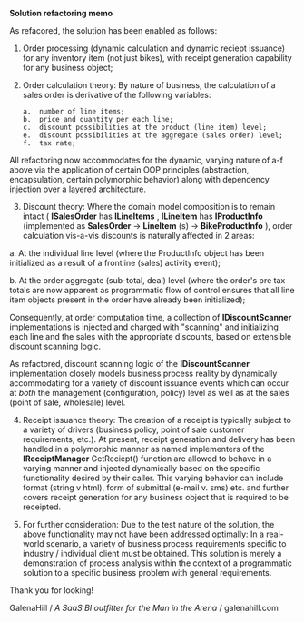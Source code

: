 **Solution refactoring memo**

As refacored, the solution has been enabled as follows:

1.  Order processing (dynamic calculation and dynamic reciept issuance) for any inventory item (not just bikes), with receipt generation capability for any business object;

2.  Order calculation theory:  By nature of business, the calculation of a sales order is derivative of the following variables:

        a.  number of line items;
        b.  price and quantity per each line;
        c.  discount possibilities at the product (line item) level;
        e.  discount possibilities at the aggregate (sales order) level;
        f.  tax rate;
        
All refactoring now accommodates for the dynamic, varying nature of a-f above via the application of certain OOP principles (abstraction, encapsulation, certain polymorphic behavior) along with dependency injection over a layered architecture.

3. Discount theory:  Where the domain model composition is to remain intact ( **ISalesOrder** has **ILineItems** , **ILineItem** has **IProductInfo** (implemented as **SalesOrder** -&gt; **LineItem** (s) -&gt; **BikeProductInfo** ), order calculation vis-a-vis discounts is naturally affected in 2 areas:

a.  At the individual line level (where the ProductInfo object has been initialized as a result of a frontline (sales) activity event);

b.  At the order aggregate (sub-total, deal) level (where the order's pre tax totals are now apparent as programmatic flow of control ensures that all line item objects present in the order have already been initialized);

Consequently, at order computation time, a collection of **IDiscountScanner** implementations is injected and charged with &quot;scanning&quot; and initializing each line and the sales with the appropriate discounts, based on extensible discount scanning logic.

As refactored, discount scanning logic of the **IDiscountScanner** implementation closely models business process reality by dynamically accommodating for a variety of discount issuance events which can occur at _both_ the management (configuration, policy) level as well as at the sales (point of sale, wholesale) level.

4.  Receipt issuance theory:  The creation of a receipt is typically subject to a variety of drivers (business policy, point of sale customer requirements, etc.).  At present, receipt generation and delivery has been handled in a polymorphic manner as named implementers of the **IReceiptManager** GetReciept() function are allowed to behave in a varying manner and injected dynamically based on the specific functionality desired by their caller.  This varying behavior can include format (string v html), form of submittal (e-mail v. sms) etc. and further covers receipt generation for any business object that is required to be receipted.   

5.  For further consideration:  Due to the test nature of the solution, the above functionality may not have been addressed optimally:  In a real-world scenario, a variety of business process requirements specific to industry / individual client must be obtained.  This solution is merely a demonstration of process analysis within the context of a programmatic solution to a specific business problem with general requirements.


Thank you for looking!

GalenaHill 
/ _A SaaS BI outfitter for the Man in the Arena_ / 
galenahill.com
